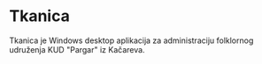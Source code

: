 # Tkanica

Tkanica je Windows desktop aplikacija za administraciju folklornog udruženja KUD "Pargar" iz Kačareva.
